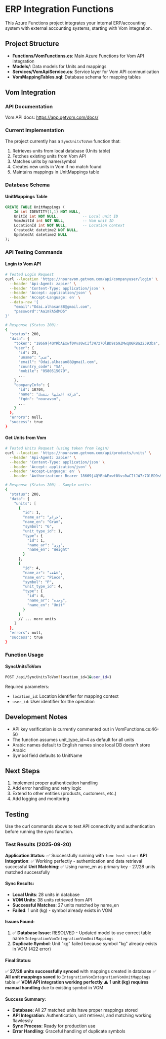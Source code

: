 # ERP Integration Functions

This Azure Functions project integrates your internal ERP/accounting system with external accounting systems, starting with Vom integration.

## Project Structure

- **Functions/VomFunctions.cs**: Main Azure Functions for Vom API integration
- **Models/**: Data models for Units and mappings
- **Services/VomApiService.cs**: Service layer for Vom API communication
- **VomMappingTables.sql**: Database schema for mapping tables

## Vom Integration

### API Documentation
Vom API docs: https://app.getvom.com/docs/

### Current Implementation

The project currently has a `SyncUnitsToVom` function that:
1. Retrieves units from local database (Units table)
2. Fetches existing units from Vom API
3. Matches units by name/symbol
4. Creates new units in Vom if no match found
5. Maintains mappings in UnitMappings table

### Database Schema

#### UnitMappings Table
```sql
CREATE TABLE UnitMappings (
    Id int IDENTITY(1,1) NOT NULL,
    UnitId int NOT NULL,           -- Local unit ID
    VomUnitId int NOT NULL,        -- Vom unit ID
    LocationId int NOT NULL,       -- Location context
    CreatedAt datetime2 NOT NULL,
    UpdatedAt datetime2 NULL
);
```

### API Testing Commands

#### Login to Vom API
```bash
# Tested Login Request
curl --location 'https://nouravom.getvom.com/api/companyuser/login' \
  --header 'Api-Agent: zapier' \
  --header 'Content-Type: application/json' \
  --header 'Accept: application/json' \
  --header 'Accept-Language: en' \
  --data-raw '{
    "email":"Odai.alhasan88@gmail.com",
    "password":"Aa1m7A5dMD5"
}'

# Response (Status 200):
{
  "status": 200,
  "data": {
    "token": "18669|4QYRbAExwf0Vvs0wCIfJW7z7OlBD9sS9ZMwqU6RBa22393ba",
    "user": {
      "id": 23,
      "uname": "عدي",
      "email": "Odai.alhasan88@gmail.com",
      "country_code": "SA",
      "mobile": "0580515079",
      ...
    },
    "companyInfo": {
      "id": 10704,
      "name": "شركة اعملها بنفسك",
      "fqdn": "nouravom",
      ...
    }
  },
  "errors": null,
  "success": true
}
```

#### Get Units from Vom
```bash
# Tested Units Request (using token from login)
curl --location 'https://nouravom.getvom.com/api/products/units' \
  --header 'Api-Agent: zapier' \
  --header 'Content-Type: application/json' \
  --header 'Accept: application/json' \
  --header 'Accept-Language: en' \
  --header 'Authorization: Bearer 18669|4QYRbAExwf0Vvs0wCIfJW7z7OlBD9sS9ZMwqU6RBa22393ba'

# Response (Status 200) - Sample units:
{
  "status": 200,
  "data": {
    "units": [
      {
        "id": 1,
        "name_ar": "جرام",
        "name_en": "Gram",
        "symbol": "G",
        "unit_type_id": 1,
        "type": {
          "id": 1,
          "name_ar": "وزن",
          "name_en": "Weight"
        }
      },
      {
        "id": 4,
        "name_ar": "قطعه",
        "name_en": "Piece",
        "symbol": "P",
        "unit_type_id": 4,
        "type": {
          "id": 4,
          "name_ar": "وحده",
          "name_en": "Unit"
        }
      }
      // ... more units
    ]
  },
  "errors": null,
  "success": true
}
```

### Function Usage

#### SyncUnitsToVom
```bash
POST /api/SyncUnitsToVom?location_id=1&user_id=1
```

Required parameters:
- `location_id`: Location identifier for mapping context
- `user_id`: User identifier for the operation

## Development Notes

- API key verification is currently commented out in VomFunctions.cs:46-50
- The function assumes unit_type_id=4 as default for all units
- Arabic names default to English names since local DB doesn't store Arabic
- Symbol field defaults to UnitName

## Next Steps

1. Implement proper authentication handling
2. Add error handling and retry logic
3. Extend to other entities (products, customers, etc.)
4. Add logging and monitoring

## Testing

Use the curl commands above to test API connectivity and authentication before running the sync function.

### Test Results (2025-09-20)

**Application Status**: ✅ Successfully running with `func host start`
**API Integration**: ✅ Working perfectly - authentication and data retrieval successful
**Unit Matching**: ✅ Using name_en as primary key - 27/28 units matched successfully

#### Sync Results:
- **Local Units**: 28 units in database
- **VOM Units**: 38 units retrieved from API
- **Successful Matches**: 27 units matched by name_en
- **Failed**: 1 unit (kg) - symbol already exists in VOM

#### Issues Found:
1. ✅ **Database Issue**: RESOLVED - Updated model to use correct table name `IntegrationVomIntegrationVomUnitMappings`
2. **Duplicate Symbol**: Unit "kg" failed because symbol "kg" already exists in VOM (422 error)

#### Final Status:
✅ **27/28 units successfully synced** with mappings created in database
✅ **All unit mappings saved** to `IntegrationVomIntegrationVomUnitMappings` table
✅ **VOM API integration working perfectly**
⚠️ **1 unit (kg) requires manual handling** due to existing symbol in VOM

#### Success Summary:
- **Database**: All 27 matched units have proper mappings stored
- **API Integration**: Authentication, unit retrieval, and matching working flawlessly
- **Sync Process**: Ready for production use
- **Error Handling**: Graceful handling of duplicate symbols